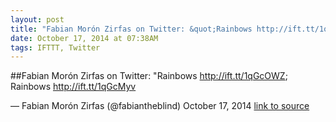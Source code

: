 ```yaml
---
layout: post
title: "Fabian Morón Zirfas on Twitter: &quot;Rainbows http://ift.tt/1qGcOWZ;"
date: October 17, 2014 at 07:38AM
tags: IFTTT, Twitter
---
```

##Fabian Morón Zirfas on Twitter: &quot;Rainbows http://ift.tt/1qGcOWZ;
Rainbows http://ift.tt/1qGcMyv

— Fabian Morón Zirfas (@fabiantheblind) October 17, 2014
[link to source](http://ift.tt/11zXVzP) 
